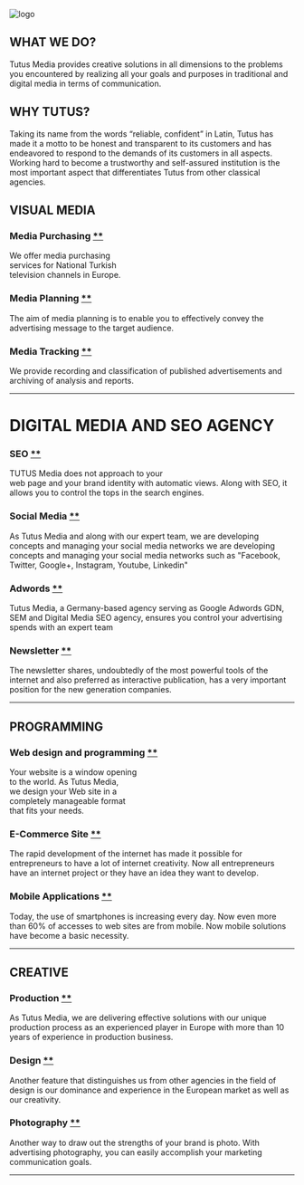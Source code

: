
![logo](https://tutusmedia.com/wp-content/uploads/2020/03/tutus_logo-opt-1.png)

WHAT WE DO? 
-----------


Tutus Media provides creative solutions in all dimensions to the
problems you encountered by realizing all your goals and purposes in
traditional and digital media in terms of communication.


WHY TUTUS? 
-----------

Taking its name from the words “reliable, confident” in Latin, Tutus has
made it a motto to be honest and transparent to its customers and has
endeavored to respond to the demands of its customers in all aspects.
Working hard to become a trustworthy and self-assured institution is the
most important aspect that differentiates Tutus from other classical
agencies.

VISUAL MEDIA
------------



### Media Purchasing [**](https://tutusmedia.com/en/media-purchasing/)

We offer media purchasing\
 services for National Turkish\
 television channels in Europe.


### Media Planning  [**](https://tutusmedia.com/en/media-planning/)

The aim of media planning is to enable you to effectively convey the
advertising message to the target audience.



### Media Tracking  [**](https://tutusmedia.com/en/media-tracking/)

We provide recording and classification of published advertisements and
archiving of analysis and reports.

* * * * *

DIGITAL MEDIA AND SEO AGENCY
============================


### SEO [**](https://tutusmedia.com/en/seo/)


TUTUS Media does  not approach to your\
 web page and your  brand identity with automatic  views. Along with
 SEO, it allows  you to control the tops in the search engines.



### Social Media [**](https://tutusmedia.com/en/social-media/)

As Tutus Media and along with our expert team, we are developing
concepts and managing your social media networks we are developing
concepts and managing your social media networks such as "Facebook,
Twitter, Google+, Instagram, Youtube, Linkedin"



### Adwords  [**](https://tutusmedia.com/en/adwords/)

Tutus Media,
 a Germany-based
 agency serving as
 Google Adwords GDN,
 SEM and Digital Media
 SEO agency, ensures
 you control your
 advertising spends
 with an expert team


### Newsletter   [**](https://tutusmedia.com/en/newsletter/)

The newsletter
 shares, undoubtedly
 of the most powerful
 tools of the internet
 and also preferred as
 interactive publication,
 has a very important
 position for the new
 generation companies.

* * * * *

PROGRAMMING
-----------




### Web design and programming [**](https://tutusmedia.com/en/web-design-and-programming/)

Your website is a window opening\
 to the world. As Tutus Media,\
 we design your Web site in a\
 completely manageable format\
 that fits your needs.



### E-Commerce Site [**](https://tutusmedia.com/en/e-commerce-site/)

The rapid development of the internet has made it possible for
entrepreneurs to have a lot of internet creativity. Now all
entrepreneurs have an internet project or they have an idea they want to
develop.



### Mobile Applications [**](https://tutusmedia.com/en/mobile-applications/)

Today, the use of smartphones
 is increasing every day. Now even
 more than 60% of accesses to web
 sites are from mobile. Now mobile
 solutions have become a basic necessity.

* * * * *

CREATIVE 
--------





### Production [**](https://tutusmedia.com/en/production/)

As Tutus Media, we are delivering effective solutions with our unique
production process as an experienced player in Europe with more than 10
years of experience in production business.



### Design  [**](https://tutusmedia.com/en/design/)

Another feature that distinguishes us from other agencies in the field
of design is our dominance and experience in the European market as well
as our creativity.



### Photography [**](https://tutusmedia.com/en/photography/)

Another way to draw out the strengths of your brand is photo. With
advertising photography, you can easily accomplish your marketing
communication goals.

* * * * *
